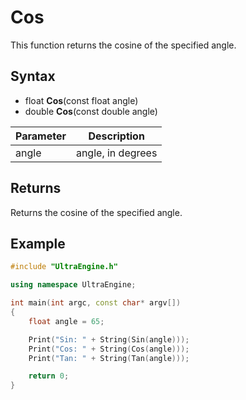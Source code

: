 # Cos

This function returns the cosine of the specified angle.

## Syntax

- float **Cos**(const float angle)
- double **Cos**(const double angle)

| Parameter | Description |
| --- | --- |
| angle | angle, in degrees |

## Returns

Returns the cosine of the specified angle.

## Example

```c++
#include "UltraEngine.h"

using namespace UltraEngine;

int main(int argc, const char* argv[])
{
    float angle = 65;

    Print("Sin: " + String(Sin(angle)));
    Print("Cos: " + String(Cos(angle)));
    Print("Tan: " + String(Tan(angle)));

    return 0;
}
```
